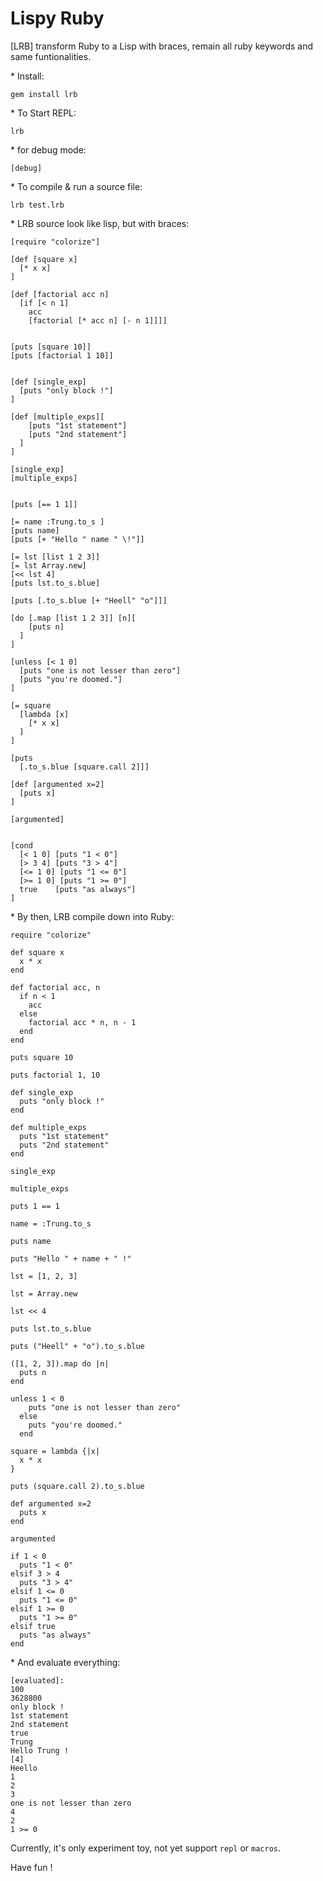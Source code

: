 # Lispy Ruby
[LRB] transform Ruby to a Lisp with braces, remain all ruby keywords and same funtionalities.

\* Install:

    gem install lrb

\* To Start REPL:

    lrb

\* for debug mode:

    [debug] 

\* To compile & run a source file:

    lrb test.lrb

\* LRB source look like lisp, but with braces:

    [require "colorize"]

    [def [square x]
      [* x x]
    ]

    [def [factorial acc n]
      [if [< n 1]
        acc
        [factorial [* acc n] [- n 1]]]]


    [puts [square 10]]
    [puts [factorial 1 10]]


    [def [single_exp]
      [puts "only block !"]
    ]

    [def [multiple_exps][
        [puts "1st statement"]
        [puts "2nd statement"]
      ]
    ]

    [single_exp]
    [multiple_exps]


    [puts [== 1 1]]

    [= name :Trung.to_s ]
    [puts name]
    [puts [+ "Hello " name " \!"]]

    [= lst [list 1 2 3]]
    [= lst Array.new]
    [<< lst 4]
    [puts lst.to_s.blue]

    [puts [.to_s.blue [+ "Heell" "o"]]]

    [do [.map [list 1 2 3]] [n][
        [puts n]
      ]
    ]

    [unless [< 1 0]
      [puts "one is not lesser than zero"]
      [puts "you're doomed."]
    ]

    [= square 
      [lambda [x]
        [* x x]
      ]
    ]

    [puts 
      [.to_s.blue [square.call 2]]]

    [def [argumented x=2] 
      [puts x]
    ]

    [argumented]


    [cond 
      [< 1 0] [puts "1 < 0"]
      [> 3 4] [puts "3 > 4"]
      [<= 1 0] [puts "1 <= 0"]
      [>= 1 0] [puts "1 >= 0"]
      true    [puts "as always"]
    ]

\* By then, LRB compile down into Ruby:

    require "colorize"

    def square x
      x * x
    end

    def factorial acc, n
      if n < 1
        acc
      else
        factorial acc * n, n - 1
      end
    end

    puts square 10

    puts factorial 1, 10

    def single_exp 
      puts "only block !"
    end

    def multiple_exps 
      puts "1st statement"
      puts "2nd statement"
    end

    single_exp 

    multiple_exps 

    puts 1 == 1

    name = :Trung.to_s

    puts name

    puts "Hello " + name + " !"

    lst = [1, 2, 3]

    lst = Array.new

    lst << 4

    puts lst.to_s.blue

    puts ("Heell" + "o").to_s.blue

    ([1, 2, 3]).map do |n|
      puts n
    end

    unless 1 < 0
        puts "one is not lesser than zero"
      else
        puts "you're doomed."
      end

    square = lambda {|x|
      x * x
    }

    puts (square.call 2).to_s.blue

    def argumented x=2
      puts x
    end

    argumented 

    if 1 < 0
      puts "1 < 0"
    elsif 3 > 4
      puts "3 > 4"
    elsif 1 <= 0
      puts "1 <= 0"
    elsif 1 >= 0
      puts "1 >= 0"
    elsif true
      puts "as always"
    end


\* And evaluate everything:

    [evaluated]:
    100
    3628800
    only block !
    1st statement
    2nd statement
    true
    Trung
    Hello Trung !
    [4]
    Heello
    1
    2
    3
    one is not lesser than zero
    4
    2
    1 >= 0


Currently, it's only experiment toy, 
not yet support `repl` or `macros`.

Have fun !
